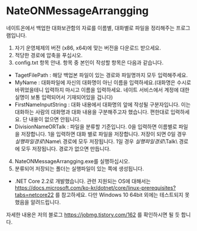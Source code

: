 # NateONMessageArrangging
네이트온에서 백업한 대화보관함의 자료를 이름별, 대화별로 파일을 정리해주는 프로그램입니다.

1. 자기 운영체제의 버전 (x86, x64)에 맞는 버전을 다운로드 받으세요.
2. 적당한 경로에 압축을 푸십시오.
3. config.txt 항목 안내. 항목 중 본인이 작성할 항목은 다음과 같습니다.
 - TagetFilePath : 해당 백업본 파일이 있는 경로와 파일명까지 모두 입력해주세요.
 - MyName : 대화파일에 자신의 대화명이 아닌 이름을 입력하세요.(대화명은 수시로 바뀌었을테니 입력하지 마시고 이름을 입력하세요. 네이트 서비스에서 계정에 대한 실명이 보통 입력되어서 기재되어있을 겁니다)
 - FirstNameInputString : 대화 내용에서 대화명의 앞에 작성될 구분자입니다. 이는 대화하는 사람의 대화명과 대화 내용을 구분해주고자 했습니다. 편한대로 입력하세요. 단 내용이 없으면 안됩니다.
 - DivisionNameORTalk : 파일을 분류할 기준입니다. 0을 입력하면 이름별로 파일을 저장합니다. 1을 입력하면 대화 별로 파일을 저장합니다. 저장이 되면 0일 경우 $실행파일경로$\Name\ 경로에 모두 저장됩니다. 1일 경우 $실행파일경로$\Talk\ 경로에 모두 저장됩니다. 경로가 없으면 만듭니다.
4. NateONMessageArrangging.exe를 실행하십시오.
5. 분류되어 저장되는 폴더는 실행파일이 있는 쪽에 생성됩니다.

- .NET Core 2.2로 개발했습니다. 관련 지원되는 OS에 대해서는 https://docs.microsoft.com/ko-kr/dotnet/core/linux-prerequisites?tabs=netcore22 를 참고하세요. 다만 Windows 10 64bit 외에는 테스트되지 못했음을 알려드립니다.

자세한 내용은 저의 블로그 https://jobmg.tistory.com/162 를 확인하시면 될 듯 합니다.
